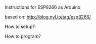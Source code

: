 Instructions for ESP8266 as Arduino

based on: http://blog.nyl.io/tag/esp8266/

How to setup?

How to program?